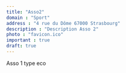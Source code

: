 ```yaml
---
title: "Asso2"
domain : "Sport"
address : "4 rue du Dôme 67000 Strasbourg"
description : "Description Asso 2"
photo : "favicon.ico"
important : true
draft: true
---
```

Asso 1 type eco 